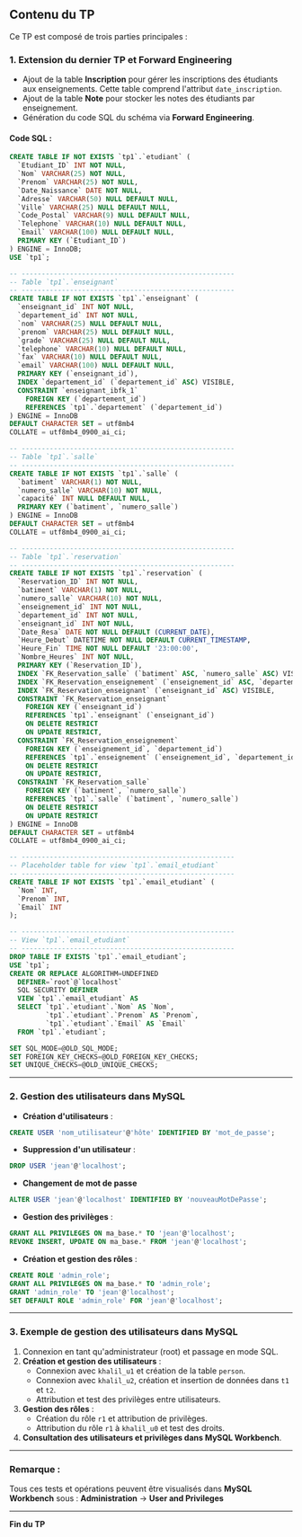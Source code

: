## Contenu du TP

Ce TP est composé de trois parties principales :

### 1. Extension du dernier TP et Forward Engineering
- Ajout de la table **Inscription** pour gérer les inscriptions des étudiants aux enseignements. Cette table comprend l'attribut `date_inscription`.
- Ajout de la table **Note** pour stocker les notes des étudiants par enseignement.
- Génération du code SQL du schéma via **Forward Engineering**.

#### Code SQL :
```sql
CREATE TABLE IF NOT EXISTS `tp1`.`etudiant` (
  `Etudiant_ID` INT NOT NULL,
  `Nom` VARCHAR(25) NOT NULL,
  `Prenom` VARCHAR(25) NOT NULL,
  `Date_Naissance` DATE NOT NULL,
  `Adresse` VARCHAR(50) NULL DEFAULT NULL,
  `Ville` VARCHAR(25) NULL DEFAULT NULL,
  `Code_Postal` VARCHAR(9) NULL DEFAULT NULL,
  `Telephone` VARCHAR(10) NULL DEFAULT NULL,
  `Email` VARCHAR(100) NULL DEFAULT NULL,
  PRIMARY KEY (`Etudiant_ID`)
) ENGINE = InnoDB;
USE `tp1`;

-- -----------------------------------------------------
-- Table `tp1`.`enseignant`
-- -----------------------------------------------------
CREATE TABLE IF NOT EXISTS `tp1`.`enseignant` (
  `enseignant_id` INT NOT NULL,
  `departement_id` INT NOT NULL,
  `nom` VARCHAR(25) NULL DEFAULT NULL,
  `prenom` VARCHAR(25) NULL DEFAULT NULL,
  `grade` VARCHAR(25) NULL DEFAULT NULL,
  `telephone` VARCHAR(10) NULL DEFAULT NULL,
  `fax` VARCHAR(10) NULL DEFAULT NULL,
  `email` VARCHAR(100) NULL DEFAULT NULL,
  PRIMARY KEY (`enseignant_id`),
  INDEX `departement_id` (`departement_id` ASC) VISIBLE,
  CONSTRAINT `enseignant_ibfk_1`
    FOREIGN KEY (`departement_id`)
    REFERENCES `tp1`.`departement` (`departement_id`)
) ENGINE = InnoDB
DEFAULT CHARACTER SET = utf8mb4
COLLATE = utf8mb4_0900_ai_ci;

-- -----------------------------------------------------
-- Table `tp1`.`salle`
-- -----------------------------------------------------
CREATE TABLE IF NOT EXISTS `tp1`.`salle` (
  `batiment` VARCHAR(1) NOT NULL,
  `numero_salle` VARCHAR(10) NOT NULL,
  `capacité` INT NULL DEFAULT NULL,
  PRIMARY KEY (`batiment`, `numero_salle`)
) ENGINE = InnoDB
DEFAULT CHARACTER SET = utf8mb4
COLLATE = utf8mb4_0900_ai_ci;

-- -----------------------------------------------------
-- Table `tp1`.`reservation`
-- -----------------------------------------------------
CREATE TABLE IF NOT EXISTS `tp1`.`reservation` (
  `Reservation_ID` INT NOT NULL,
  `batiment` VARCHAR(1) NOT NULL,
  `numero_salle` VARCHAR(10) NOT NULL,
  `enseignement_id` INT NOT NULL,
  `departement_id` INT NOT NULL,
  `enseignant_id` INT NOT NULL,
  `Date_Resa` DATE NOT NULL DEFAULT (CURRENT_DATE),
  `Heure_Debut` DATETIME NOT NULL DEFAULT CURRENT_TIMESTAMP,
  `Heure_Fin` TIME NOT NULL DEFAULT '23:00:00',
  `Nombre_Heures` INT NOT NULL,
  PRIMARY KEY (`Reservation_ID`),
  INDEX `FK_Reservation_salle` (`batiment` ASC, `numero_salle` ASC) VISIBLE,
  INDEX `FK_Reservation_enseignement` (`enseignement_id` ASC, `departement_id` ASC) VISIBLE,
  INDEX `FK_Reservation_enseignant` (`enseignant_id` ASC) VISIBLE,
  CONSTRAINT `FK_Reservation_enseignant`
    FOREIGN KEY (`enseignant_id`)
    REFERENCES `tp1`.`enseignant` (`enseignant_id`)
    ON DELETE RESTRICT
    ON UPDATE RESTRICT,
  CONSTRAINT `FK_Reservation_enseignement`
    FOREIGN KEY (`enseignement_id`, `departement_id`)
    REFERENCES `tp1`.`enseignement` (`enseignement_id`, `departement_id`)
    ON DELETE RESTRICT
    ON UPDATE RESTRICT,
  CONSTRAINT `FK_Reservation_salle`
    FOREIGN KEY (`batiment`, `numero_salle`)
    REFERENCES `tp1`.`salle` (`batiment`, `numero_salle`)
    ON DELETE RESTRICT
    ON UPDATE RESTRICT
) ENGINE = InnoDB
DEFAULT CHARACTER SET = utf8mb4
COLLATE = utf8mb4_0900_ai_ci;

-- -----------------------------------------------------
-- Placeholder table for view `tp1`.`email_etudiant`
-- -----------------------------------------------------
CREATE TABLE IF NOT EXISTS `tp1`.`email_etudiant` (
  `Nom` INT,
  `Prenom` INT,
  `Email` INT
);

-- -----------------------------------------------------
-- View `tp1`.`email_etudiant`
-- -----------------------------------------------------
DROP TABLE IF EXISTS `tp1`.`email_etudiant`;
USE `tp1`;
CREATE OR REPLACE ALGORITHM=UNDEFINED
  DEFINER=`root`@`localhost`
  SQL SECURITY DEFINER
  VIEW `tp1`.`email_etudiant` AS
  SELECT `tp1`.`etudiant`.`Nom` AS `Nom`,
         `tp1`.`etudiant`.`Prenom` AS `Prenom`,
         `tp1`.`etudiant`.`Email` AS `Email`
  FROM `tp1`.`etudiant`;

SET SQL_MODE=@OLD_SQL_MODE;
SET FOREIGN_KEY_CHECKS=@OLD_FOREIGN_KEY_CHECKS;
SET UNIQUE_CHECKS=@OLD_UNIQUE_CHECKS;

````
---

### 2. Gestion des utilisateurs dans MySQL
- **Création d'utilisateurs** :
```sql
CREATE USER 'nom_utilisateur'@'hôte' IDENTIFIED BY 'mot_de_passe';
```
- **Suppression d'un utilisateur** :
```sql
DROP USER 'jean'@'localhost';
```
- **Changement de mot de passe**
```sql
ALTER USER 'jean'@'localhost' IDENTIFIED BY 'nouveauMotDePasse';
```
- **Gestion des privilèges** :
```sql
GRANT ALL PRIVILEGES ON ma_base.* TO 'jean'@'localhost';
REVOKE INSERT, UPDATE ON ma_base.* FROM 'jean'@'localhost';
```
- **Création et gestion des rôles** :
```sql
CREATE ROLE 'admin_role';
GRANT ALL PRIVILEGES ON ma_base.* TO 'admin_role';
GRANT 'admin_role' TO 'jean'@'localhost';
SET DEFAULT ROLE 'admin_role' FOR 'jean'@'localhost';
```
---

### 3. Exemple de gestion des utilisateurs dans MySQL

1. Connexion en tant qu'administrateur (root) et passage en mode SQL.
2. **Création et gestion des utilisateurs** :
   - Connexion avec `khalil_u1` et création de la table `person`.
   - Connexion avec `khalil_u2`, création et insertion de données dans `t1` et `t2`.
   - Attribution et test des privilèges entre utilisateurs.
3. **Gestion des rôles** :
   - Création du rôle `r1` et attribution de privilèges.
   - Attribution du rôle `r1` à `khalil_u0` et test des droits.
4. **Consultation des utilisateurs et privilèges dans MySQL Workbench**.

---

### Remarque :
Tous ces tests et opérations peuvent être visualisés dans **MySQL Workbench** sous :
**Administration** → **User and Privileges**

---

**Fin du TP**
